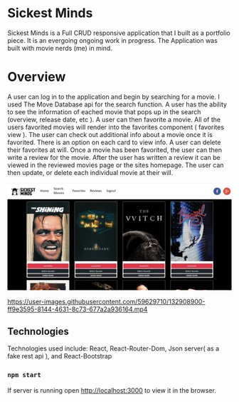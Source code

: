 # Sickest Minds

Sickest Minds is a Full CRUD responsive application that I built as a portfolio piece. It is an evergoing ongoing work in progress.
The Application was built with movie nerds (me) in mind. 

# Overview

A user can log in to the application and begin by searching for a movie. I used The Move Database api for the search function. 
A user has the ability to see the information of eached movie that pops up in the search (overview, release date, etc ).
A user can then favorite a movie. All of the users favorited movies will render into the favorites component ( favorites view ).
The user can check out additional info about a movie once it is favorited. There is an option on each card to view info. 
A user can delete their favorites at will. Once a movie has been favorited, the user can then write a review for the movie. 
After the user has written a review it can be viewed in the reviewed movies page or the sites homepage. 
The user can then update, or delete each individual movie at their will. 


![Sickest Minds](https://github.com/Dylan-Trevor-Rowe/Sickest-Minds-/blob/main/src/components/sickestMindsScreenshot.jpg)



https://user-images.githubusercontent.com/59629710/132908900-ff9e3595-8144-4631-8c73-677a2a936164.mp4



## Technologies 
Technologies used include: React, React-Router-Dom,  Json server( as a fake rest api ), and React-Bootstrap

### `npm start`

If server is running open [http://localhost:3000](http://localhost:3000) to view it in the browser.


